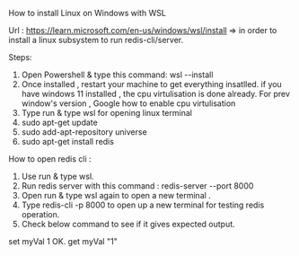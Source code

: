 How to install Linux on Windows with WSL

Url : https://learn.microsoft.com/en-us/windows/wsl/install  => in order to  install a linux subsystem to run redis-cli/server.


Steps:


1. Open Powershell & type this command: wsl --install
2. Once installed , restart your machine to get everything insatlled. if you have windows 11 installed , the cpu virtulisation is done already. For prev window's version , Google how to enable cpu virtulisation
3. Type run & type wsl for opening linux terminal
4. sudo apt-get update
5. sudo add-apt-repository universe
6. sudo apt-get install redis


How to open redis cli : 
1. Use run & type wsl.
2. Run redis server with this command : redis-server --port 8000
3. Open run & type wsl again to open a new terminal .
4. Type redis-cli -p 8000 to open up a new terminal for testing redis operation.
5. Check below command to see if it gives expected output.

set myVal 1
OK.
get myVal
"1"

